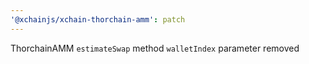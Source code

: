 ```yaml
---
'@xchainjs/xchain-thorchain-amm': patch
---
```


ThorchainAMM `estimateSwap` method `walletIndex` parameter removed
